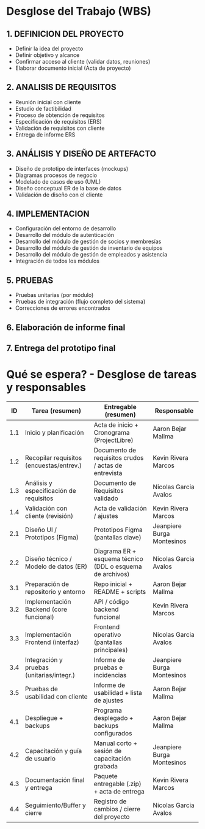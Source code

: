 # Desglose del Trabajo (WBS)

## 1. DEFINICION DEL PROYECTO
- Definir la idea del proyecto
- Definir objetivo y alcance
- Confirmar acceso al cliente (validar datos, reuniones)
- Elaborar documento inicial (Acta de proyecto)

## 2. ANALISIS DE REQUISITOS
- Reunión inicial con cliente
- Estudio de factibilidad
- Proceso de obtención de requisitos
- Especificación de requisitos (ERS)
- Validación de requisitos con cliente
- Entrega de informe ERS

## 3. ANÁLISIS Y DISEÑO DE ARTEFACTO
- Diseño de prototipo de interfaces (mockups)
- Diagramas procesos de negocio
- Modelado de casos de uso (UML)
- Diseño conceptual ER de la base de datos
- Validación de diseño con el cliente

## 4. IMPLEMENTACION
- Configuración del entorno de desarrollo
- Desarrollo del módulo de autenticación
- Desarrollo del módulo de gestión de socios y membresías
- Desarrollo del módulo de gestión de inventario de equipos
- Desarrollo del módulo de gestión de empleados y asistencia
- Integración de todos los módulos

## 5. PRUEBAS
- Pruebas unitarias (por módulo)
- Pruebas de integración (flujo completo del sistema)
- Correcciones de errores encontrados

## 6. Elaboración de informe final

## 7. Entrega del prototipo final




# Qué se espera? - Desglose de tareas y responsables

| ID   | Tarea (resumen)                                    | Entregable (resumen)                                         | Responsable |
|------|----------------------------------------------------|-------------------------------------------------------------|-------------|
| 1.1  | Inicio y planificación                            | Acta de inicio + Cronograma (ProjectLibre)                   | Aaron Bejar Mallma    |
| 1.2  | Recopilar requisitos (encuestas/entrev.)           | Documento de requisitos crudos / actas de entrevista         | Kevin Rivera Marcos    |
| 1.3  | Análisis y especificación de requisitos            | Documento de Requisitos validado                             | Nicolas Garcia Avalos   |
| 1.4  | Validación con cliente (revisión)                 | Acta de validación / ajustes                                 | Kevin Rivera Marcos    |
| 2.1  | Diseño UI / Prototipos (Figma)                    | Prototipos Figma (pantallas clave)                           | Jeanpiere Burga Montesinos    |
| 2.2  | Diseño técnico / Modelo de datos (ER)             | Diagrama ER + esquema técnico (DDL o esquema de archivos)    | Nicolas Garcia Avalos   |
| 3.1  | Preparación de repositorio y entorno              | Repo inicial + README + scripts                              | Aaron Bejar Mallma    |
| 3.2  | Implementación Backend (core funcional)           | API / código backend funcional                               | Kevin Rivera Marcos    |
| 3.3  | Implementación Frontend (interfaz)                | Frontend operativo (pantallas principales)                   | Nicolas Garcia Avalos    |
| 3.4  | Integración y pruebas (unitarias/integr.)         | Informe de pruebas e incidencias                             | Jeanpiere Burga Montesinos    |
| 3.5  | Pruebas de usabilidad con cliente                  | Informe de usabilidad + lista de ajustes                     | Aaron Bejar Mallma    |
| 4.1  | Despliegue + backups                               | Programa desplegado + backups configurados                 | Aaron Bejar Mallma    |
| 4.2  | Capacitación y guía de usuario                    | Manual corto + sesión de capacitación grabada                | Jeanpiere Burga Montesinos    |
| 4.3  | Documentación final y entrega                     | Paquete entregable (.zip) + acta de entrega                  | Kevin Rivera Marcos    |
| 4.4  | Seguimiento/Buffer y cierre                       | Registro de cambios / cierre del proyecto                    | Nicolas Garcia Avalos    |






